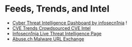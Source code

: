 # Feeds, Trends, and Intel

* [Cyber Threat Intelligence Dashboard by infosecn1nja](https://start.me/p/wMrA5z/cyber-threat-intelligence) !
* [CVE Trends Crowdsourced CVE Intel](https://cvetrends.com/)
* [Infosecn1nja Live Threat Intelligence Page](https://start.me/p/wMrA5z/cyber-threat-intelligence)
* [Abuse.ch Malware URL Exchange](https://urlhaus.abuse.ch/)
